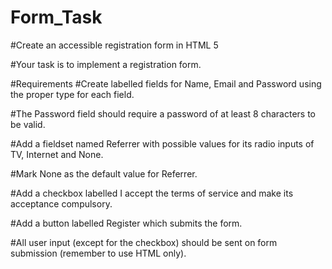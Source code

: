 # Form_Task
#Create an accessible registration form in HTML 5

#Your task is to implement a registration form.

#Requirements
#Create labelled fields for Name, Email and Password using the proper type for each field.

#The Password field should require a password of at least 8 characters to be valid.

#Add a fieldset named Referrer with possible values for its radio inputs of TV, Internet and None.

#Mark None as the default value for Referrer.

#Add a checkbox labelled I accept the terms of service and make its acceptance compulsory.

#Add a button labelled Register which submits the form.

#All user input (except for the checkbox) should be sent on form submission (remember to use HTML only).
